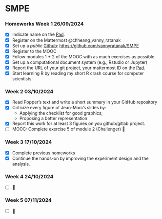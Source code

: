 # SMPE

### Homeworks Week 1 26/09/2024
- [x] Indicate name on the [Pad](https://codimd.math.cnrs.fr/KuxyhmiYSbq3EewdRL993g?).
- [x] Register on the Mattermost @chheang_vanny_ratanak
- [x] Set up a *public* [Github](https://github.com/vannyratanak/SMPE): https://github.com/vannyratanak/SMPE
- [x] Register to the MOOC
- [x] Follow modules 1 + 2 of the MOOC with as much exercises as possible
- [x] Set up a computational document system (e.g., Rstudio or Jupyter)
- [x] Report the URL of your git project, your mattermost ID on the [Pad](https://codimd.math.cnrs.fr/KuxyhmiYSbq3EewdRL993g?).
- [x] Start learning R by reading my short R crash course for computer scientists

### Week 2 03/10/2024
- [x] Read Popper’s text and write a short summary in your GitHub repository
- [x] Criticize every figure of Jean-Marc’s slides by:
    - Applying the checklist for good graphics;
    - Proposing a better representation
- [x] Report this work for at least 3 figures on you github/gitlab project.
- [ ] MOOC: Complete exercise 5 of module 2 (Challenger) :construction:

### Week 3 17/10/2024
- [x] Complete previous homeworks
- [x] Continue the hands-on by improving the experiment design and the analysis.

### Week 4 24/10/2024
- [ ]  :construction:

### Week 5 07/11/2024
- [ ]  :construction: